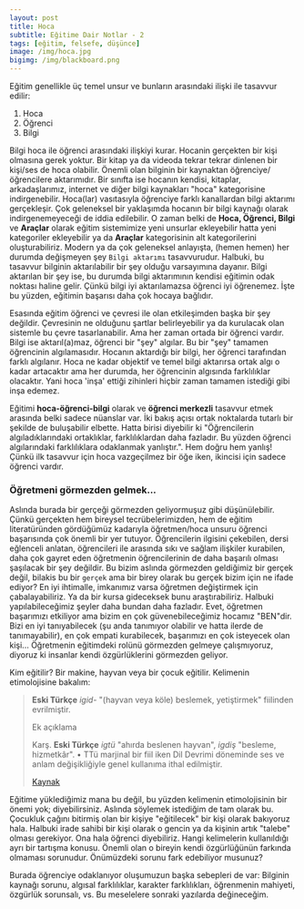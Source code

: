 ```yaml
---
layout: post
title: Hoca
subtitle: Eğitime Dair Notlar - 2
tags: [eğitim, felsefe, düşünce]
image: /img/hoca.jpg
bigimg: /img/blackboard.png
---
```


Eğitim genellikle üç temel unsur ve bunların arasındaki ilişki ile tasavvur edilir:

1. Hoca
2. Öğrenci
3. Bilgi

Bilgi hoca ile öğrenci arasındaki ilişkiyi kurar. Hocanin gerçekten bir kişi olmasına gerek yoktur. Bir kitap ya da videoda tekrar tekrar dinlenen bir kişi/ses de hoca olabilir. Önemli olan bilginin bir kaynaktan öğrenciye/öğrencilere aktarımıdır. Bir sınıfta ise hocanın kendisi, kitaplar, arkadaşlarımız, internet ve diğer bilgi kaynakları "hoca" kategorisine indirgenebilir. Hoca(lar) vasıtasıyla öğrenciye farklı kanallardan bilgi aktarımı gerçekleşir. Çok geleneksel bir yaklaşımda hocanın bir bilgi kaynağı olarak indirgenemeyeceği de iddia edilebilir. O zaman belki de **Hoca, Öğrenci, Bilgi** ve **Araçlar** olarak eğitim sistemimize yeni unsurlar ekleyebilir hatta yeni kategoriler ekleyebilir ya da **Araçlar** kategorisinin alt kategorilerini oluşturabiliriz. Modern ya da çok geleneksel anlayışta, (hemen hemen) her durumda değişmeyen şey `Bilgi aktarımı` tasavvurudur. Halbuki, bu tasavvur bilginin aktarılabilir bir şey olduğu varsayımına dayanır. Bilgi aktarılan bir şey ise, bu durumda bilgi aktarımının kendisi eğitimin odak noktası haline gelir. Çünkü bilgi iyi aktarılamazsa öğrenci iyi öğrenemez. İşte bu yüzden, eğitimin başarısı daha çok hocaya bağlıdır. 

Esasında eğitim öğrenci ve çevresi ile olan etkileşimden başka bir şey değildir. Çevresinin ne olduğunu şartlar belirleyebilir ya da kurulacak olan sistemle bu çevre tasarlanabilir. Ama her zaman ortada bir öğrenci vardır. Bilgi ise aktarıl(a)maz, öğrenci bir "şey" algılar. Bu bir "şey" tamamen öğrencinin algılamasıdır.  Hocanın aktardığı bir bilgi, her öğrenci tarafından farklı algılanır. Hoca ne kadar objektif ve temel bilgi aktarırsa ortak algı o kadar artacaktır ama her durumda, her öğrencinin algısında farklılıklar olacaktır. Yani hoca 'inşa' ettiği zihinleri hiçbir zaman tamamen istediği gibi inşa edemez. 

Eğitimi **hoca-öğrenci-bilgi** olarak ve **öğrenci merkezli** tasavvur etmek arasında belki sadece nüanslar var. İki bakış açısı ortak noktalarda tutarlı bir şekilde de buluşabilir elbette. Hatta birisi diyebilir ki "Öğrencilerin algıladıklarındaki ortaklıklar, farklılıklardan daha fazladır. Bu yüzden öğrenci algılarındaki farklılıklara odaklanmak yanlıştır.". Hem doğru hem yanlış! Çünkü ilk tasavvur için hoca vazgeçilmez bir öğe iken, ikincisi için sadece öğrenci vardır. 

### Öğretmeni görmezden gelmek... ###

Aslında burada bir gerçeği görmezden geliyormuşuz gibi düşünülebilir. Çünkü gerçekten hem bireysel tecrübelerimizden, hem de eğitim literatüründen gördüğümüz kadarıyla öğretmen/hoca unsuru öğrenci başarısında çok önemli bir yer tutuyor. Öğrencilerin ilgisini çekebilen, dersi eğlenceli anlatan, öğrencileri ile arasında sıkı ve sağlam ilişkiler kurabilen, daha çok gayret eden öğretmenin öğrencilerinin de daha başarılı olması şaşılacak bir şey değildir. Bu bizim aslında görmezden geldiğimiz bir gerçek değil, bilakis bu bir `gerçek` ama bir birey olarak bu gerçek bizim için ne ifade ediyor? En iyi ihtimalle, imkanımız varsa öğretmen değiştirmek için çabalayabiliriz. Ya da bir kursa gideceksek bunu araştırabiliriz. Halbuki yapılabileceğimiz şeyler daha bundan daha fazladır. Evet, öğretmen başarımızı etkiliyor ama bizim en çok güvenebileceğimiz hocamız "BEN"dir. Bizi en iyi tanıyabilecek (şu anda tanımıyor olabilir ve hatta ilerde de tanımayabilir), en çok empati kurabilecek, başarımızı en çok isteyecek olan kişi... Öğretmenin eğitimdeki rolünü görmezden gelmeye çalışmıyoruz, diyoruz ki insanlar kendi özgürlüklerini görmezden geliyor. 

Kim eğitilir? Bir makine, hayvan veya bir çocuk eğitilir. Kelimenin etimolojisine bakalım:

> **Eski Türkçe** *igid-* "(hayvan veya köle) beslemek, yetiştirmek" fiilinden evrilmiştir.
>
> Ek açıklama
>
> Karş. **Eski Türkçe** *igtü* "ahırda beslenen hayvan", *igdiş* "besleme, hizmetkâr". • TTü marjinal bir fiil iken Dil Devrimi döneminde ses ve anlam değişikliğiyle genel kullanıma ithal edilmiştir.
>
> [Kaynak](http://www.nisanyansozluk.com/?k=e%C4%9Fitim)

Eğitime yüklediğimiz mana bu değil, bu yüzden kelimenin etimolojisinin bir önemi yok; diyebilirsiniz. Aslında söylemek istediğim de tam olarak bu. Çocukluk çağını bitirmiş olan bir kişiye "eğitilecek" bir kişi olarak bakıyoruz hala. Halbuki irade sahibi bir kişi olarak o gencin ya da kişinin artık "talebe" olması gerekiyor. Ona hala öğrenci diyebiliriz. Hangi kelimelerin kullanıldığı ayrı bir tartışma konusu. Önemli olan o bireyin kendi özgürlüğünün farkında olmaması sorunudur. Önümüzdeki sorunu fark edebiliyor musunuz?

Burada öğrenciye odaklanıyor oluşumuzun başka sebepleri de var: Bilginin kaynağı sorunu, algısal farklılıklar, karakter farklılıkları, öğrenmenin mahiyeti, özgürlük sorunsalı, vs. Bu meselelere sonraki yazılarda değineceğim. 